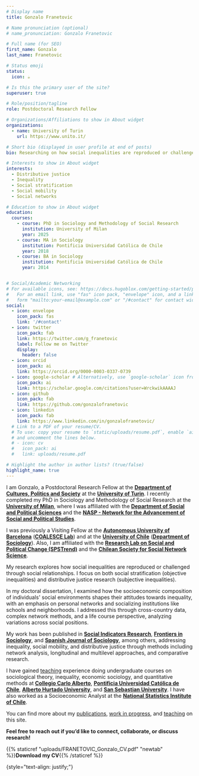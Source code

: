 ```yaml
---
# Display name
title: Gonzalo Franetovic

# Name pronunciation (optional)
# name_pronunciation: Gonzalo Franetovic

# Full name (for SEO)
first_name: Gonzalo
last_name: Franetovic

# Status emoji
status:
  icon: ☕️

# Is this the primary user of the site?
superuser: true

# Role/position/tagline
role: Postdoctoral Research Fellow

# Organizations/Affiliations to show in About widget
organizations:
  - name: University of Turin
    url: https://www.unito.it/

# Short bio (displayed in user profile at end of posts)
bio: Researching on how social inequalities are reproduced or challenged through social relationships.

# Interests to show in About widget
interests:
  - Distributive justice
  - Inequality
  - Social stratification
  - Social mobility
  - Social networks

# Education to show in About widget
education:
  courses:
    - course: PhD in Sociology and Methodology of Social Research
      institution: University of Milan
      year: 2025
    - course: MA in Sociology
      institution: Pontificia Universidad Católica de Chile
      year: 2018
    - course: BA in Sociology
      institution: Pontificia Universidad Católica de Chile
      year: 2014


# Social/Academic Networking
# For available icons, see: https://docs.hugoblox.com/getting-started/page-builder/#icons
#   For an email link, use "fas" icon pack, "envelope" icon, and a link in the
#   form "mailto:your-email@example.com" or "/#contact" for contact widget.
social:
  - icon: envelope
    icon_pack: fas
    link: '/#contact'
  - icon: twitter
    icon_pack: fab
    link: https://twitter.com/g_franetovic
    label: Follow me on Twitter
    display:
      header: false
  - icon: orcid
    icon_pack: ai
    link: https://orcid.org/0000-0003-0337-0739
  - icon: google-scholar # Alternatively, use `google-scholar` icon from `ai` icon pack
    icon_pack: ai
    link: https://scholar.google.com/citations?user=WrckwikAAAAJ
  - icon: github
    icon_pack: fab
    link: https://github.com/gonzalofranetovic
  - icon: linkedin
    icon_pack: fab
    link: https://www.linkedin.com/in/gonzalofranetovic/
  # Link to a PDF of your resume/CV.
  # To use: copy your resume to `static/uploads/resume.pdf`, enable `ai` icons in `params.yaml`,
  # and uncomment the lines below.
  # - icon: cv
  #   icon_pack: ai
  #   link: uploads/resume.pdf

# Highlight the author in author lists? (true/false)
highlight_name: true
---
```



I am Gonzalo, a Postdoctoral Research Fellow at the **[Department of Cultures, Politics and Society](https://www.socialsciences-cps.unito.it/do/home.pl)** at the **[University of Turin](https://en.unito.it/)**. I recently completed my PhD in Sociology and Methodology of Social Research at the **[University of Milan](https://www.unimi.it/en)**, where I was affiliated with the **[Department of Social and Political Sciences](https://www.unimi.it/en/ugov/ou-structure/department-social-and-political-sciences)** and the **[NASP - Network for the Advancement of Social and Political Studies](https://www.nasp.eu/)**.

I was previously a Visiting Fellow at the **[Autonomous University of Barcelona](https://www.uab.cat/)** (**[COALESCE Lab](http://coalesce-lab.com/en)**) and at the **[University of Chile](https://uchile.cl/)** (**[Department of Sociology](https://facso.uchile.cl/sociologia)**). Also, I am affiliated with the **[Research Lab on Social and Political Change (SPSTrend)](https://www.spstrend.it/)** and the **[Chilean Society for Social Network Science](https://www.chisocnet.org/)**.

My research explores how social inequalities are reproduced or challenged through social relationships. I focus on both social stratification (objective inequalities) and distributive justice research (subjective inequalities).

In my doctoral dissertation, I examined how the socioeconomic composition of individuals' social environments shapes their attitudes towards inequality, with an emphasis on personal networks and socializing institutions like schools and neighborhoods. I addressed this through cross-country data, complex network methods, and a life course perspective, analyzing variations across social positions.

My work has been published in **[Social Indicators Research](https://doi.org/10.1007/s11205-024-03352-5)**, **[Frontiers in Sociology](https://doi.org/10.3389/fsoc.2022.806458)**, and **[Spanish Journal of Sociology](https://doi.org/10.22325/fes/res.2020.33)**, among others, addressing inequality, social mobility, and distributive justice through methods including network analysis, longitudinal and multilevel approaches, and comparative research.

I have gained [teaching](/#teaching) experience doing undergraduate courses on sociological theory, inequality, economic sociology, and quantitative methods at **[Collegio Carlo Alberto](https://www.carloalberto.org/)**, **[Pontificia Universidad Católica de Chile](https://www.uc.cl/)**, **[Alberto Hurtado University](https://www.uahurtado.cl/)**, and **[San Sebastian University](https://www.uss.cl/)**. I have also worked as a Socioeconomic Analyst at the **[National Statistics Institute of Chile](https://www.ine.cl/)**.

You can find more about my [publications](/#publications), [work in progress](/#projects), and [teaching](/#teaching) on this site.

**Feel free to reach out if you’d like to connect, collaborate, or discuss research!**

{{% staticref "uploads/FRANETOVIC_Gonzalo_CV.pdf" "newtab" %}}<strong>Download my CV</strong>{{% /staticref %}}

{style="text-align: justify;"}

